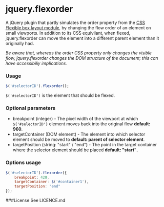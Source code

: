# jquery.flexorder
A jQuery plugin that partly simulates the order property from the [CSS Flexible box layout module](http://www.w3.org/TR/2012/CR-css3-flexbox-20120918/), by changing the flow order of an element on small viewports. In addition to its CSS equivilant, when flexed, jquery.flexorder can move the element into a different parent element than it originally had.

*Be aware that, whereas the order CSS property only changes the visible flow, jquery.flexorder changes the DOM structure of the document; this can have accessibiliy implications.*

### Usage
```javascript
$('#selectorID').flexorder();
```
`$('#selectorID')` is the element that should be flexed.

### Optional parameters
* breakpoint (integer) - The pixel width of the viewport at which `$('#selectorID')` element moves back into the original flow **default: 960**.
* targetContainer (DOM element) - The element into which selector element should be moved to **default: parent of selector element**.
* targetPosition (string: "start" / "end") - The point in the target container where the selector element should be placed **default: "start"**.

### Options usage
```javascript
$('#selectorID').flexorder({
    breakpoint: 420,
    targetContainer: $('#container1'),
    targetPosition: "end"
});
```

###License
See LICENCE.md